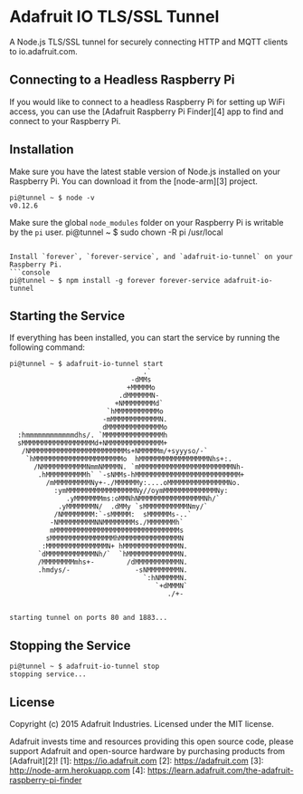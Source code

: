 # Adafruit IO TLS/SSL Tunnel
A Node.js TLS/SSL tunnel for securely connecting HTTP and MQTT clients to io.adafruit.com.

## Connecting to a Headless Raspberry Pi
If you would like to connect to a headless Raspberry Pi for setting up WiFi access, you can use the
[Adafruit Raspberry Pi Finder][4] app to find and connect to your Raspberry Pi.

## Installation
Make sure you have the latest stable version of Node.js installed on your Raspberry Pi. You can download
it from the [node-arm][3] project.

```console
pi@tunnel ~ $ node -v
v0.12.6
```

Make sure the global `node_modules` folder on your Raspberry Pi is writable by the `pi` user.
pi@tunnel ~ $ sudo chown -R pi /usr/local
```

Install `forever`, `forever-service`, and `adafruit-io-tunnel` on your Raspberry Pi.
```console
pi@tunnel ~ $ npm install -g forever forever-service adafruit-io-tunnel
```

## Starting the Service
If everything has been installed, you can start the service by running the following command:
```console
pi@tunnel ~ $ adafruit-io-tunnel start
                                 .`
                              -dMMs
                             +MMMMMo
                           .dMMMMMMN-
                          +NMMMMMMMMd`
                        `hMMMMMMMMMMMo
                       -mMMMMMMMMMMMMN.
                       dMMMMMMMMMMMMMMo
  :hmmmmmmmmmmmmdhs/. `MMMMMMMMMMMMMMMh
  sMMMMMMMMMMMMMMMMMMd+NMMMMMMMMMMMMMM+
   /NMMMMMMMMMMMMMMMMMMMMMMMMs+NMMMMMm/+syyyso/-`
    `hMMMMMMMMMMMMMMMMMMMMMMo  hMMMMMMMMMMMMMMMMMNhs+:.
      /NMMMMMMMMMMMNmmNMMMMN. `mMMMMMMMMMMMMMMMMMMMMMMMNh-
       .hMMMMMMMMMMh` `-sNMMs-hMMMMMMMMMMMMMMMMMMMMMMMMMM+
         /mMMMMMMMMMNy+-./MMMMMMy:....oMMMMMMMMMMMMMMMNo.
           :ymMMMMMMMMMMMMMMMMMNy//oymMMMMMMMMMMMMMNy:
              .yMMMMMMMms:oMMNhNMMMMMMMMMMMMMMMMNh/`
            .yMMMMMMMN/  .dMMy `sMMMMMMMMMMMNmy/`
           /NMMMMMMMM:`-sMMMMM:  sMMMMMMs-..`
          -NMMMMMMMMMNNMMMMMMMMs./MMMMMMMh`
          mMMMMMMMMMMMMMMMMMMMMMMMMMMMMMMMs
         sMMMMMMMMMMMMMMMMhMMMMMMMMMMMMMMMN
        :MMMMMMMMMMMMMMMN+ hMMMMMMMMMMMMMMN.
       `dMMMMMMMMMMMMNh/`  `hMMMMMMMMMMMMMN.
       /MMMMMMMMmhs+-        /dMMMMMMMMMMMN.
       .hmdys/-                -sNMMMMMMMMN.
                                 `:hNMMMMMN.
                                    `+dMMMN`
                                       ./+-


starting tunnel on ports 80 and 1883... 
```

## Stopping the Service

```console
pi@tunnel ~ $ adafruit-io-tunnel stop
stopping service...
```

## License

Copyright (c) 2015 Adafruit Industries. Licensed under the MIT license.

Adafruit invests time and resources providing this open source code,
please support Adafruit and open-source hardware by purchasing products
from [Adafruit][2]!
[1]: https://io.adafruit.com
[2]: https://adafruit.com
[3]: http://node-arm.herokuapp.com
[4]: https://learn.adafruit.com/the-adafruit-raspberry-pi-finder
